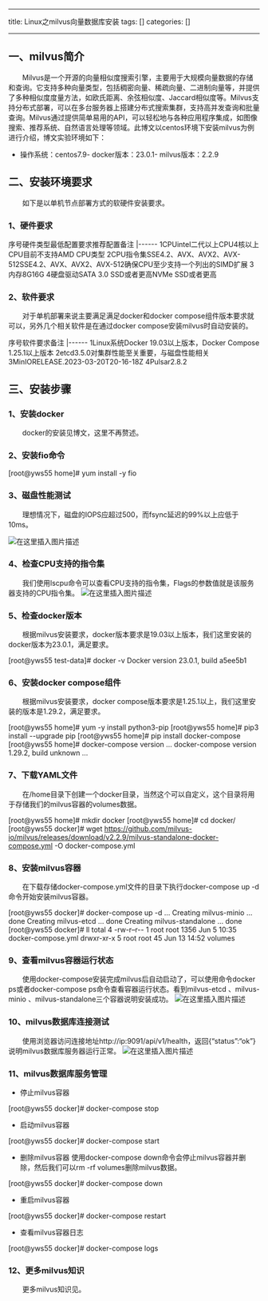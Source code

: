 
--- 
title:  Linux之milvus向量数据库安装 
tags: []
categories: [] 

---
## 一、milvus简介

  Milvus是一个开源的向量相似度搜索引擎，主要用于大规模向量数据的存储和查询。它支持多种向量类型，包括稠密向量、稀疏向量、二进制向量等，并提供了多种相似度度量方法，如欧氏距离、余弦相似度、Jaccard相似度等。Milvus支持分布式部署，可以在多台服务器上搭建分布式搜索集群，支持高并发查询和批量查询。Milvus通过提供简单易用的API，可以轻松地与各种应用程序集成，如图像搜索、推荐系统、自然语言处理等领域。此博文以centos环境下安装milvus为例进行介绍，博文实验环境如下：
- 操作系统：centos7.9- docker版本：23.0.1- milvus版本：2.2.9
## 二、安装环境要求

  如下是以单机节点部署方式的软硬件安装要求。

### 1、硬件要求

<th align="left">序号</th><th align="left">硬件类型</th><th align="left">最低配置要求</th><th align="left">推荐配置</th><th align="left">备注</th>
|------
<td align="left">1</td><td align="left">CPU</td><td align="left">intel二代以上CPU</td><td align="left">4核以上CPU</td><td align="left">目前不支持AMD CPU类型</td>
<td align="left">2</td><td align="left">CPU指令集</td><td align="left">SSE4.2、AVX、AVX2、AVX-512</td><td align="left">SSE4.2、AVX、AVX2、AVX-512</td><td align="left">确保CPU至少支持一个列出的SIMD扩展</td>
<td align="left">3</td><td align="left">内存</td><td align="left">8G</td><td align="left">16G</td><td align="left"></td>
<td align="left">4</td><td align="left">硬盘驱动</td><td align="left">SATA 3.0 SSD或者更高</td><td align="left">NVMe SSD或者更高</td><td align="left"></td>

### 2、软件要求

  对于单机部署来说主要满足满足docker和docker compose组件版本要求就可以，另外几个相关软件是在通过docker compose安装milvus时自动安装的。

<th align="left">序号</th><th align="left">软件</th><th align="left">要求</th><th align="left">备注</th>
|------
<td align="left">1</td><td align="left">Linux系统</td><td align="left">Docker 19.03以上版本，Docker Compose 1.25.1以上版本</td><td align="left"></td>
<td align="left">2</td><td align="left">etcd</td><td align="left">3.5.0</td><td align="left">对集群性能至关重要，与磁盘性能相关</td>
<td align="left">3</td><td align="left">MinIO</td><td align="left">RELEASE.2023-03-20T20-16-18Z</td><td align="left"></td>
<td align="left">4</td><td align="left">Pulsar</td><td align="left">2.8.2</td><td align="left"></td>

## 三、安装步骤

### 1、安装docker

  docker的安装见博文，这里不再赘述。

### 2、安装fio命令

>  
 [root@yws55 home]# yum install -y fio 


### 3、磁盘性能测试

  理想情况下，磁盘的IOPS应超过500，而fsync延迟的99%以上应低于10ms。

<img src="https://img-blog.csdnimg.cn/1c7ff7d4af184c6fa28cc2350c78e5ef.png" alt="在这里插入图片描述">

### 4、检查CPU支持的指令集

  我们使用lscpu命令可以查看CPU支持的指令集，Flags的参数值就是该服务器支持的CPU指令集。 <img src="https://img-blog.csdnimg.cn/17150b89a65443c59703ea3000de4c01.png" alt="在这里插入图片描述">

### 5、检查docker版本

  根据milvus安装要求，docker版本要求是19.03以上版本，我们这里安装的docker版本为23.0.1，满足要求。

>  
 [root@yws55 test-data]# docker -v Docker version 23.0.1, build a5ee5b1 


### 6、安装docker compose组件

  根据milvus安装要求，docker compose版本要求是1.25.1以上，我们这里安装的版本是1.29.2，满足要求。

>  
 [root@yws55 home]# yum -y install python3-pip [root@yws55 home]# pip3 install --upgrade pip [root@yws55 home]# pip install docker-compose [root@yws55 home]# docker-compose version … docker-compose version 1.29.2, build unknown … 


### 7、下载YAML文件

  在/home目录下创建一个docker目录，当然这个可以自定义，这个目录将用于存储我们的milvus容器的volumes数据。

>  
 [root@yws55 home]# mkdir docker [root@yws55 home]# cd docker/ [root@yws55 docker]# wget https://github.com/milvus-io/milvus/releases/download/v2.2.9/milvus-standalone-docker-compose.yml -O docker-compose.yml 


### 8、安装milvus容器

  在下载存储docker-compose.yml文件的目录下执行docker-compose up -d 命令开始安装milvus容器。

>  
 [root@yws55 docker]# docker-compose up -d … Creating milvus-minio … done Creating milvus-etcd … done Creating milvus-standalone … done [root@yws55 docker]# ll total 4 -rw-r–r-- 1 root root 1356 Jun 5 10:35 docker-compose.yml drwxr-xr-x 5 root root 45 Jun 13 14:52 volumes 


### 9、查看milvus容器运行状态

  使用docker-compose安装完成milvus后自动启动了，可以使用命令docker ps或者docker-compose ps命令查看容器运行状态。看到milvus-etcd 、milvus-minio 、milvus-standalone三个容器说明安装成功。 <img src="https://img-blog.csdnimg.cn/fd2f7289c76248e293cf4137fec0dee1.png" alt="在这里插入图片描述">

### 10、milvus数据库连接测试

  使用浏览器访问连接地址http://ip:9091/api/v1/health，返回{“status”:“ok”}说明milvus数据库服务器运行正常。 <img src="https://img-blog.csdnimg.cn/aec40d0b8fc341d38c683ff38622e3e6.png" alt="在这里插入图片描述">

### 11、milvus数据库服务管理
- 停止milvus容器
>  
 [root@yws55 docker]# docker-compose stop 

- 启动milvus容器
>  
 [root@yws55 docker]# docker-compose start 

- 删除milvus容器 使用docker-compose down命令会停止milvus容器并删除，然后我们可以rm -rf volumes删除milvus数据。
>  
 [root@yws55 docker]# docker-compose down 

- 重启milvus容器
>  
 [root@yws55 docker]# docker-compose restart 

- 查看milvus容器日志
>  
 [root@yws55 docker]# docker-compose logs 


### 12、更多milvus知识

  更多milvus知识见。
